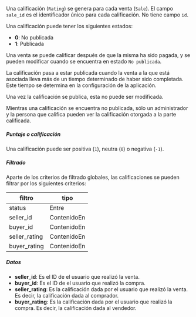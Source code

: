 Una calificación (`Rating`) se genera para cada venta (`Sale`). El campo `sale_id` es el identificador
único para cada calificación. No tiene campo `id`.

Una calificación puede tener los siguientes estados:

- **0**: No publicada
- **1**: Publicada

Una venta se puede calificar después de que la misma ha sido pagada, y se pueden modificar cuando se encuentra
en estado `No publicada`.

La calificación pasa a estar publicada cuando la venta a la que está asociada lleva más de un tiempo determinado
de haber sido completada. Este tiempo se determina en la configuración de la aplicación.

Una vez la calificación se publica, esta no puede ser modificada.

Mientras una calificación se encuentra no publicada, sólo un administrador y la persona que califica pueden ver
la calificación otorgada a la parte calificada.

##### Puntaje o calificación

Una calificación puede ser positiva (`1`), neutra (`0`) o negativa (`-1`).

##### Filtrado

Aparte de los criterios de filtrado globales, las calificaciones se pueden filtrar por los siguientes criterios:

|filtro|tipo|
|------|----|
|status|Entre|
|seller_id|ContenidoEn|
|buyer_id|ContenidoEn|
|seller_rating|ContenidoEn|
|buyer_rating|ContenidoEn|

##### Datos

- **seller_id**: Es el ID de el usuario que realizó la venta.
- **buyer_id**: Es el ID de el usuario que realizó la compra.
- **seller_rating**: Es la calificación dada por el usuario que realizó la venta. Es decir, la calificación
dada al comprador.
- **buyer_rating**: Es la calificación dada por el usuario que realizó la compra. Es decir, la calificación
dada al vendedor.

